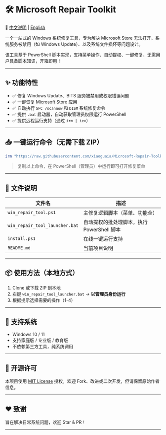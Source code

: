 # 🛠️ Microsoft Repair Toolkit

📄 [中文说明](README.md) | [English](README.en.md)

一个一站式的 Windows 系统修复工具，专为解决 Microsoft Store 无法打开、系统服务被禁用（如 Windows Update）、以及系统文件损坏等问题设计。

该工具基于 PowerShell 脚本实现，支持菜单操作、自动提权、一键修复，无需用户具备脚本知识，开箱即用！

---

## ✨ 功能特性

- ✅ 修复 Windows Update、BITS 服务被禁用或权限错误问题
- ✅ 一键恢复 Microsoft Store 应用
- ✅ 自动执行 `SFC /scannow` 和 `DISM` 系统修复命令
- ✅ 提供 `.bat` 启动器，自动获取管理员权限运行 PowerShell
- ✅ 提供远程运行支持（通过 `irm | iex`）

---

## 📥 一键运行命令（无需下载 ZIP）

```powershell
irm "https://raw.githubusercontent.com/xiaoguaia/Microsoft-Repair-Toolkit/master/install.ps1" | iex
```

> 复制以上命令，在 PowerShell（管理员）中运行即可打开修复菜单

---

## 📁 文件说明

| 文件名                         | 描述                                       |
| ------------------------------ | ------------------------------------------ |
| `win_repair_tool.ps1`          | 主修复逻辑脚本（菜单、功能全）             |
| `win_repair_tool_launcher.bat` | 自动提权的批处理脚本，执行 PowerShell 脚本 |
| `install.ps1`                  | 在线一键运行支持                           |
| `README.md`                    | 当前项目说明                               |

---

## 📦 使用方法（本地方式）

1. Clone 或下载 ZIP 到本地
2. 右键 `win_repair_tool_launcher.bat` → **以管理员身份运行**
3. 根据提示选择需要的操作（1-4）

---

## 🧪 支持系统

- Windows 10 / 11
- 支持家庭版 / 专业版 / 教育版
- 不依赖第三方工具，纯系统调用

---

## 📄 开源许可

本项目使用 [MIT License](LICENSE) 授权，欢迎 Fork、改进或二次开发，但请保留原始作者信息。

---

## ❤️ 致谢

旨在解决日常系统问题，欢迎 Star & PR！

---

